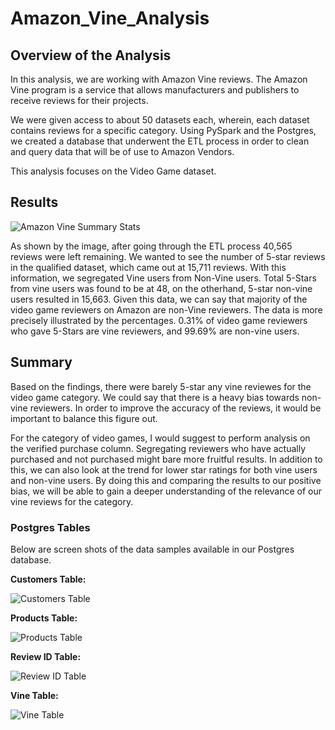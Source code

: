 # Amazon_Vine_Analysis

## Overview of the Analysis

In this analysis, we are working with Amazon Vine reviews. The Amazon Vine program is a service that allows manufacturers and publishers to receive reviews for their projects. 

We were given access to about 50 datasets each, wherein, each dataset contains reviews for a specific category. Using PySpark and the Postgres, we created a database that underwent the ETL process in order to clean and query data that will be of use to Amazon Vendors.

This analysis focuses on the Video Game dataset.

## Results

![Amazon Vine Summary Stats](https://github.com/patrickryanpo/Amazon_Vine_Analysis/blob/main/Resources/Results%20Summary.png)

As shown by the image, after going through the ETL process 40,565 reviews were left remaining. We wanted to see the number of 5-star reviews in the qualified dataset, which came out at 15,711 reviews. With this information, we segregated Vine users from Non-Vine users. Total 5-Stars from vine users was found to be at 48, on the otherhand, 5-star non-vine users resulted in 15,663. Given this data, we can say that majority of the video game reviewers on Amazon are non-Vine reviewers. The data is more precisely illustrated by the percentages. 0.31% of video game reviewers who gave 5-Stars are vine reviewers, and 99.69% are non-vine users. 

## Summary 

Based on the findings, there were barely 5-star any vine reviewes for the video game category. We could say that there is a heavy bias towards non-vine reviewers. In order to improve the accuracy of the reviews, it would be important to balance this figure out. 

For the category of video games, I would suggest to perform analysis on the verified purchase column. Segregating reviewers who have actually purchased and not purchased might bare more fruitful results. In addition to this, we can also look at the trend for lower star ratings for both vine users and non-vine users. By doing this and comparing the results to our positive bias, we will be able to gain a deeper understanding of the relevance of our vine reviews for the category. 

### Postgres Tables

Below are screen shots of the data samples available in our Postgres database. 

**Customers Table:**

![Customers Table](https://github.com/patrickryanpo/Amazon_Vine_Analysis/blob/main/Resources/Customers%20Table.png)

**Products Table:**

![Products Table](https://github.com/patrickryanpo/Amazon_Vine_Analysis/blob/main/Resources/Products%20Table.png)

**Review ID Table:**

![Review ID Table](https://github.com/patrickryanpo/Amazon_Vine_Analysis/blob/main/Resources/Review%20ID%20Table.png)

**Vine Table:**

![Vine Table](https://github.com/patrickryanpo/Amazon_Vine_Analysis/blob/main/Resources/Vine%20Table.png)

